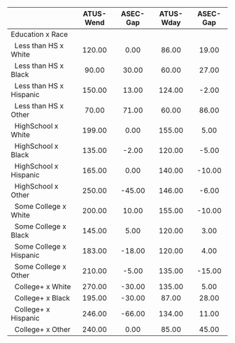 
|                      |    ATUS-Wend |     ASEC-Gap |    ATUS-Wday |     ASEC-Gap |
| -------------------- | :----------: | :----------: | :----------: | :----------: |
| Education x Race     |              |              |              |              |
| &nbsp;&nbsp;Less than HS x White |       120.00 |         0.00 |        86.00 |        19.00 |
| &nbsp;&nbsp;Less than HS x Black |        90.00 |        30.00 |        60.00 |        27.00 |
| &nbsp;&nbsp;Less than HS x Hispanic |       150.00 |        13.00 |       124.00 |        -2.00 |
| &nbsp;&nbsp;Less than HS x Other |        70.00 |        71.00 |        60.00 |        86.00 |
| &nbsp;&nbsp;HighSchool x White |       199.00 |         0.00 |       155.00 |         5.00 |
| &nbsp;&nbsp;HighSchool x Black |       135.00 |        -2.00 |       120.00 |        -5.00 |
| &nbsp;&nbsp;HighSchool x Hispanic |       165.00 |         0.00 |       140.00 |       -10.00 |
| &nbsp;&nbsp;HighSchool x Other |       250.00 |       -45.00 |       146.00 |        -6.00 |
| &nbsp;&nbsp;Some College x White |       200.00 |        10.00 |       155.00 |       -10.00 |
| &nbsp;&nbsp;Some College x Black |       145.00 |         5.00 |       120.00 |         3.00 |
| &nbsp;&nbsp;Some College x Hispanic |       183.00 |       -18.00 |       120.00 |         4.00 |
| &nbsp;&nbsp;Some College x Other |       210.00 |        -5.00 |       135.00 |       -15.00 |
| &nbsp;&nbsp;College+ x White |       270.00 |       -30.00 |       135.00 |         5.00 |
| &nbsp;&nbsp;College+ x Black |       195.00 |       -30.00 |        87.00 |        28.00 |
| &nbsp;&nbsp;College+ x Hispanic |       246.00 |       -66.00 |       134.00 |        11.00 |
| &nbsp;&nbsp;College+ x Other |       240.00 |         0.00 |        85.00 |        45.00 |


